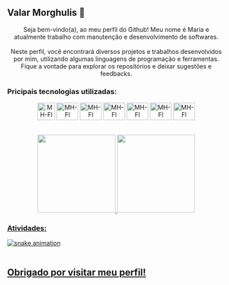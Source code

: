 ## Valar Morghulis 👋

<div align="center">
  Seja bem-vindo(a), ao meu perfil do Github! Meu nome é Maria e atualmente trabalho com manutenção e desenvolvimento de softwares.
<br>
<br>
  Neste perfil, você encontrará diversos projetos e trabalhos desenvolvidos por mim, utilizando algumas linguagens de programação e ferramentas. Fique a vontade para explorar os repositórios e deixar sugestões e feedbacks.
</div>

### Pricipais tecnologias utilizadas:

<div align="center">
  <img align="center" alt="MH-Fl" height="40" width="40" src="https://user-images.githubusercontent.com/3423282/123477976-37738500-d5d5-11eb-8171-f917fdc231a5.png">
  <img align="center" alt="MH-Fl" height="40" width="50" src="https://cdn.jsdelivr.net/gh/devicons/devicon/icons/flutter/flutter-original.svg">
  <img align="center" alt="MH-Fl" height="40" width="50" src="https://cdn.jsdelivr.net/gh/devicons/devicon/icons/dart/dart-original.svg">
  <img align="center" alt="MH-Fl" height="40" width="50" src="https://cdn.jsdelivr.net/gh/devicons/devicon/icons/java/java-original.svg">
  <img align="center" alt="MH-Fl" height="40" width="50" src="https://cdn.jsdelivr.net/gh/devicons/devicon/icons/html5/html5-original.svg">
  <img align="center" alt="MH-Fl" height="40" width="50" src="https://cdn.jsdelivr.net/gh/devicons/devicon/icons/css3/css3-original.svg">
  <img align="center" alt="MH-Fl" height="40" width="50" src="https://cdn.jsdelivr.net/gh/devicons/devicon/icons/laravel/laravel-plain.svg">                             </div>
<br>
<br>
<div align="center">
  <a href="https://github.com/mHelenaR">
  <img height="180em" src="https://github-readme-stats-git-masterrstaa-rickstaa.vercel.app/api?username=mHelenaR&show_icons=true&theme=dracula&include_all_commits=true&count_private=true" />
  <img height="180em" src="https://github-readme-stats-git-masterrstaa-rickstaa.vercel.app/api/top-langs/?username=mHelenaR&layout=compact&langs_count=7&theme=dracula"/>
</div>
  
  ### Atividades:

  ![snake animation](https://github.com/mHelenaR/mHelenaR/blob/output/github-contribution-grid-snake2.svg)
<br>
<br> 
  ## Obrigado por visitar meu perfil!
